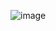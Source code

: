 ![image](https://github.com/ankit-royal/quiz-app/assets/151389101/9fd6aa71-fdb3-4001-8618-9062600e7f5f)
